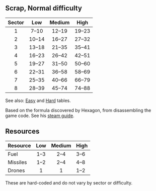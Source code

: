## Scrap, Normal difficulty

| Sector | Low          | Medium      | High        |
|:------:|:------------:|:-----------:|:-----------:|
| 1      | 7&ndash;10   | 12&ndash;19 | 19&ndash;23 |
| 2      | 10&ndash;14  | 16&ndash;27 | 27&ndash;32 |
| 3      | 13&ndash;18  | 21&ndash;35 | 35&ndash;41 |
| 4      | 16&ndash;23  | 26&ndash;42 | 42&ndash;51 |
| 5      | 19&ndash;27  | 31&ndash;50 | 50&ndash;60 |
| 6      | 22&ndash;31  | 36&ndash;58 | 58&ndash;69 |
| 7      | 25&ndash;35  | 40&ndash;66 | 66&ndash;79 |
| 8      | 28&ndash;39  | 45&ndash;74 | 74&ndash;88 |


See also: [Easy](/ftl-scrap/easy) and [Hard](/ftl-scrap/) tables.

Based on the formula discovered by Hexagon, from disassembling the game code. See his [steam guide](https://steamcommunity.com/sharedfiles/filedetails/?id=2127539536).

## Resources

| Resource | Low       | Medium    | High      |
|----------|:---------:|:---------:|-----------|
| Fuel     | 1&ndash;3 | 2&ndash;4 | 3&ndash;6 |
| Missiles | 1&ndash;2 | 2&ndash;4 | 4&ndash;8 |
| Drones   | 1         | 1         | 1&ndash;2 |

These are hard-coded and do not vary by sector or difficulty.
